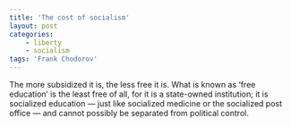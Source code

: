 ```yaml
---
title: 'The cost of socialism'
layout: post
categories:
    - liberty
    - socialism
tags: 'Frank Chodorov'
---
```


The more subsidized it is, the less free it is. What is known as ‘free education’ is the least free of all, for it is a state-owned institution; it is socialized education — just like socialized medicine or the socialized post office — and cannot possibly be separated from political control.